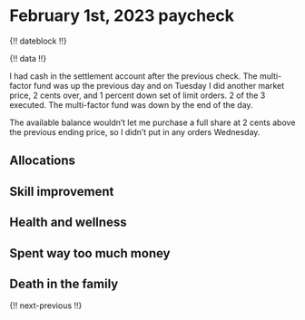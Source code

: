 # February 1st, 2023 paycheck

{!! dateblock !!}

{!! data !!}

I had cash in the settlement account after the previous check. The multi-factor fund was up the previous day and on Tuesday I did another market price, 2 cents over, and 1 percent down set of limit orders. 2 of the 3 executed. The multi-factor fund was down by the end of the day.

The available balance wouldn’t let me purchase a full share at 2 cents above the previous ending price, so I didn’t put in any orders Wednesday.

## Allocations

## Skill improvement

## Health and wellness

## Spent way too much money

## Death in the family

{!! next-previous !!}
